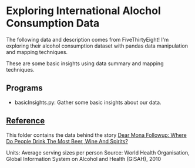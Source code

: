 # Exploring International Alochol Consumption Data
The following data and description comes from FiveThirtyEight! I'm exploring their alcohol consumption dataset with pandas data manipulation and mapping techniques.

These are some basic insights using data summary and mapping techniques.

## Programs
* basicInsights.py: Gather some basic insights about our data.

## [Reference](https://github.com/fivethirtyeight/data/tree/master/alcohol-consumption)
This folder contains the data behind the story [Dear Mona Followup: Where Do People Drink The Most Beer, Wine And Spirits?](http://fivethirtyeight.com/datalab/dear-mona-followup-where-do-people-drink-the-most-beer-wine-and-spirits/)

Units: Average serving sizes per person
Source: World Health Organisation, Global Information System on Alcohol and Health (GISAH), 2010

